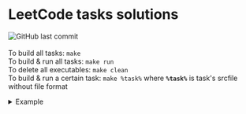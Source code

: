 # LeetCode tasks solutions
![GitHub last commit](https://img.shields.io/github/last-commit/allenvox/leetcode)<br><br>
To build all tasks: `make`<br>
To build & run all tasks: `make run`<br>
To delete all executables: `make clean`<br>
To build & run a certain task: `make %task%` where **`%task%`** is task's srcfile without file format
<details>
  <summary>Example</summary>
  
  For **2235. Add Two Integers** **`%task%`** for C-solution will be **`c/AddTwoIntegers`**
</details>
